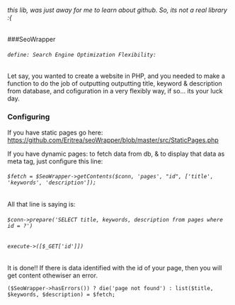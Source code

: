 ###### this lib, was just away for me to learn about github. So, its not a real library :{

###SeoWrapper
###### `define: Search Engine Optimization Flexibility:`

Let say, you wanted to create a website in PHP, and you needed to make a function to do the job of outputting 
outputting title, keyword & description from database, and cofiguration in a very flexibly way, if so... its your luck day. 
        

### Configuring
If you have static pages go here: https://github.com/Eritrea/seoWrapper/blob/master/src/StaticPages.php

If you have dynamic pages: 
to fetch data from db, & to display that data as meta tag, just configure this line:

###### `$fetch = $SeoWrapper->getContents($conn, 'pages', "id", ['title', 'keywords', 'description']);`    
 All that line is saying is:    
 
###### `$conn->prepare('SELECT title, keywords, description from pages where id = ?')`
###### `execute->([$_GET['id']])`

It is done!! If there is data identified with the id of your page, then you will get content othewiser an error. 

`($SeoWrapper->hasErrors()) ? die('page not found') : list($title, $keywords, $description) = $fetch;`
